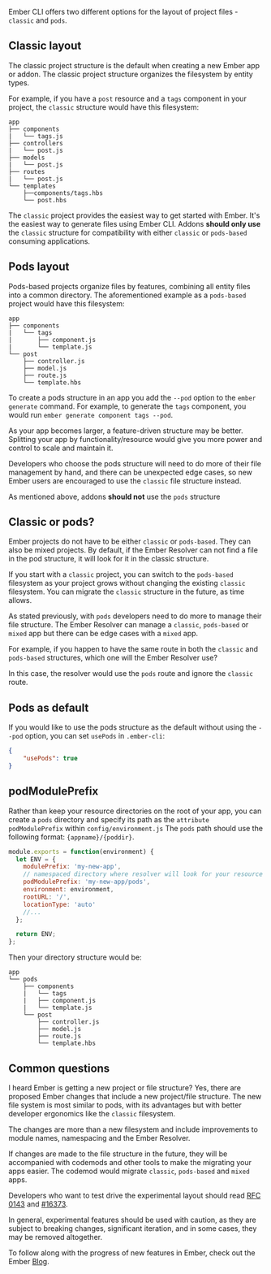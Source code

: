 Ember CLI offers two different options for the layout of project files - `classic` and `pods`.

## Classic layout
The classic project structure is the default when creating a new Ember app or addon. The classic project structure organizes the filesystem by entity types. 

For example, if you have a `post` resource and a `tags` component in your project, the `classic` structure would have this filesystem:

```shell
app
├── components
|   └── tags.js
├── controllers
|   └── post.js
├── models
|   └── post.js
├── routes
|   └── post.js
└── templates
    ├──components/tags.hbs
    └── post.hbs
```

The `classic` project provides the easiest way to get started with Ember. It's the easiest way to generate files using Ember CLI.  Addons __should only use__ the `classic` structure for compatibility with either `classic` or `pods-based` consuming applications.

## Pods layout
Pods-based projects organize files by features, combining all entity files into a common directory. The aforementioned example as a `pods-based` project would have this filesystem:

```shell
app
├── components
|   └── tags
|       ├── component.js
|       └── template.js
└── post      
    ├── controller.js
    ├── model.js
    ├── route.js
    └── template.hbs
```

To create a pods structure in an app you add the `--pod` option to the `ember generate` command. For example, to generate the `tags` component, you would run `ember generate component tags --pod`.

As your app becomes larger, a feature-driven structure may be better. Splitting your app by functionality/resource would give you more power and control to scale and maintain it.

Developers who choose the pods structure will need to do more of their file management by hand, and there can be unexpected edge cases, so new Ember users are encouraged to use the `classic` file structure instead.

As mentioned above, addons __should not__ use the `pods` structure

## Classic or pods?
Ember projects do not have to be either `classic` or `pods-based`. They can also be mixed projects. By default, if the Ember Resolver can not find a file in the pod structure, it will look for it in the classic structure.

If you start with a `classic` project, you can switch to the `pods-based` filesystem as your project grows without changing the existing `classic` filesystem. You can migrate the `classic` structure in the future, as time allows.

As stated previously, with `pods` developers need to do more to manage their file structure. The Ember Resolver can manage a `classic`, `pods-based` or `mixed` app but there can be edge cases with a `mixed` app.  

For example, if you happen to have the same route in both the `classic` and `pods-based` structures, which one will the Ember Resolver use?

In this case, the resolver would use the `pods` route and ignore the `classic` route.

## Pods as default
If you would like to use the pods structure as the default without using the `--pod` option, you can set `usePods` in `.ember-cli`:

```json {data-filename=project-name/.ember-cli}
{
    "usePods": true
}
```

## podModulePrefix
Rather than keep your resource directories on the root of your app, you can create a `pods` directory and specify its path as the `attribute podModulePrefix` within `config/environment.js` The `pods` path should use the following format: `{appname}/{poddir}`.

```javascript {data-filename=project-name/config/enviroment.js}
module.exports = function(environment) {
  let ENV = {
    modulePrefix: 'my-new-app',
    // namespaced directory where resolver will look for your resource files
    podModulePrefix: 'my-new-app/pods',
    environment: environment,
    rootURL: '/',
    locationType: 'auto'
    //...
  };

  return ENV;
};
```

Then your directory structure would be:

```shell
app
└── pods
    ├── components
    |   └── tags
    |   ├── component.js
    |   └── template.js
    └── post      
        ├── controller.js
        ├── model.js
        ├── route.js
        └── template.hbs
```

## Common questions

I heard Ember is getting a new project or file structure?  Yes, there are proposed Ember changes that include a new project/file structure.  The new file system is most similar to pods, with its advantages but with better developer ergonomics like the `classic` filesystem. 

The changes are more than a new filesystem and include improvements to module names, namespacing and the Ember Resolver.

If changes are made to the file structure in the future, they will be accompanied with codemods and other tools to make the migrating your apps easier. The codemod would migrate `classic`, `pods-based` and `mixed` apps. 

Developers who want to test drive the experimental layout should read [RFC 0143](https://github.com/emberjs/rfcs/blob/master/text/0143-module-unification.md) and [#16373](https://github.com/emberjs/ember.js/issues/16373). 

In general, experimental features should be used with caution, as they are subject to breaking changes, significant iteration, and in some cases, they may be removed altogether.

To follow along with the progress of new features in Ember, check out the Ember [Blog](https://www.emberjs.com/blog/). 
